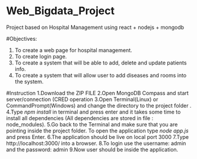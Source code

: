 # Web_Bigdata_Project
Project based on Hospital Management using react + nodejs + mongodb

#Objectives:
1. To create a web page for hospital management.
2. To create login page.
3. To create a system that will be able to add, delete and update patients info.
4. To create a system that will allow user to add diseases and rooms into the system.

#Instruction
1.Download the ZIP FILE
2.Open MongoDB Compass and start server/connection (CRED operation 
3.Open Terminal(Linux) or CommandPrompt(Windows) and change the directory to the project folder .
4.Type *npm install* in terminal and press enter and it takes some time to install all dependencies (All dependencies are stored in file : node_modules).
5.Go back to the Terminal  and make sure that you are pointing inside the project folder. To open the application type *node app.js* and press Enter.
6.The application should be live on local port 3000
7.Type http://localhost:3000/ into a browser. 
8.To login use the username: admin and the password: admin
9.Now user should be inside the application.

